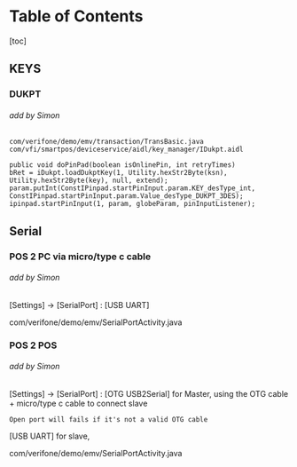 # Table of Contents

[toc]


## KEYS

### DUKPT
###### add by Simon

    com/verifone/demo/emv/transaction/TransBasic.java
    com/vfi/smartpos/deviceservice/aidl/key_manager/IDukpt.aidl

    public void doPinPad(boolean isOnlinePin, int retryTimes)
    bRet = iDukpt.loadDukptKey(1, Utility.hexStr2Byte(ksn), Utility.hexStr2Byte(key), null, extend);
    param.putInt(ConstIPinpad.startPinInput.param.KEY_desType_int, ConstIPinpad.startPinInput.param.Value_desType_DUKPT_3DES);
    ipinpad.startPinInput(1, param, globeParam, pinInputListener);



## Serial
### POS 2 PC via micro/type c cable
######  add by Simon
[Settings] -> [SerialPort] : [USB UART] 

com/verifone/demo/emv/SerialPortActivity.java

### POS 2 POS
######  add by Simon
[Settings] -> [SerialPort] :
[OTG USB2Serial] for Master, using the OTG cable + micro/type c cable to connect slave

	Open port will fails if it's not a valid OTG cable
        
[USB UART] for slave,

com/verifone/demo/emv/SerialPortActivity.java
